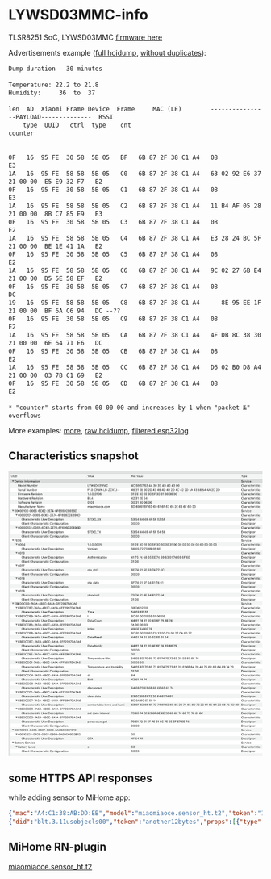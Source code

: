 # LYWSD03MMC-info

TLSR8251 SoC, LYWSD03MMC [firmware here](https://github.com/custom-components/sensor.mitemp_bt/issues/7#issuecomment-570829260)

Advertisements example ([full hcidump](lywsd03mmcdump.txt), [without duplicates](lywsd03mmcdump_noduplicates.txt)):

```
Dump duration - 30 minutes

Temperature: 22.2 to 21.8
Humidity:     36  to  37

len  AD  Xiaomi Frame Device  Frame     MAC (LE)        ----------------PAYLOAD--------------  RSSI
    type  UUID   ctrl  type    cnt                                      counter


0F   16  95 FE  30 58  5B 05   BF   6B 87 2F 38 C1 A4   08                                      E3
1A   16  95 FE  58 58  5B 05   C0   6B 87 2F 38 C1 A4   63 02 92 E6 37  21 00 00  E5 E9 32 F7   E2
0F   16  95 FE  30 58  5B 05   C1   6B 87 2F 38 C1 A4   08                                      E3
1A   16  95 FE  58 58  5B 05   C2   6B 87 2F 38 C1 A4   11 B4 AF 05 28  21 00 00  8B C7 85 E9   E3
0F   16  95 FE  30 58  5B 05   C3   6B 87 2F 38 C1 A4   08                                      E2
1A   16  95 FE  58 58  5B 05   C4   6B 87 2F 38 C1 A4   E3 28 24 BC 5F  21 00 00  BE 1E 41 1A   E2
0F   16  95 FE  30 58  5B 05   C5   6B 87 2F 38 C1 A4   08                                      E2
1A   16  95 FE  58 58  5B 05   C6   6B 87 2F 38 C1 A4   9C 02 27 6B E4  21 00 00  D5 5E 58 EF   E2
0F   16  95 FE  30 58  5B 05   C7   6B 87 2F 38 C1 A4   08                                      DC
19   16  95 FE  58 58  5B 05   C8   6B 87 2F 38 C1 A4      8E 95 EE 1F  21 00 00  BF 6A C6 94   DC --??
0F   16  95 FE  30 58  5B 05   C9   6B 87 2F 38 C1 A4   08                                      E2
1A   16  95 FE  58 58  5B 05   CA   6B 87 2F 38 C1 A4   4F DB 8C 38 30  21 00 00  6E 64 71 E6   DC
0F   16  95 FE  30 58  5B 05   CB   6B 87 2F 38 C1 A4   08                                      E2
1A   16  95 FE  58 58  5B 05   CC   6B 87 2F 38 C1 A4   D6 02 B0 D8 A4  21 00 00  03 7B C1 69   E2
0F   16  95 FE  30 58  5B 05   CD   6B 87 2F 38 C1 A4   08                                      E2

* "counter" starts from 00 00 00 and increases by 1 when "packet №" overflows
```

More examples: [more](https://github.com/custom-components/sensor.mitemp_bt/issues/7#issuecomment-568723038), [raw hcidump](https://github.com/custom-components/sensor.mitemp_bt/issues/7#issuecomment-566897865), [filtered esp32log](https://github.com/custom-components/sensor.mitemp_bt/issues/7#issuecomment-573395064)

## Characteristics snapshot

![adafruit bluefruit snapshot](characteristics_snapshot.png)

## some HTTPS API responses

while adding sensor to MiHome app:

```json
{"mac":"A4:C1:38:AB:DD:EB","model":"miaomiaoce.sensor_ht.t2","token":"12byteshex","did":"blt.3.11usobjecls00"}
{"did":"blt.3.11usobjecls00","token":"another12bytes","props":[{"type":"prop","key":"bind_key","value":"16bytes"},{"type":"prop","key":"smac","value":"A4:C1:38:AB:DD:EB"}]}
```

## MiHome RN-plugin

[miaomiaoce.sensor_ht.t2](https://github.com/wiecosystem/Bluetooth/files/4230785/miaomiaoce.sensor_ht.t2.zip)
